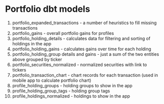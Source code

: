 # Portfolio dbt models

1. portfolio_expanded_transactions - a number of heuristics to fill missing transactions
2. portfolio_gains - overall portfolio gains for profiles
3. portfolio_holding_details - calculates data for filtering and sorting of holdings in the app
4. portfolio_holding_gains - calculates gains over time for each holding
5. portfolio_holding_group details and gains - just a sum of the two entities above grouped by ticker
6. portfolio_securities_normalized - normalized securities with link to tickers
7. portfolio_transaction_chart - chart records for each transaction (used in mobile app to calculate portfolio chart)
8. profile_holding_groups - holding groups to show in the app
9. profile_holding_group_tags - holding group tags
10. profile_holdings_normalized - holdings to show in the app
